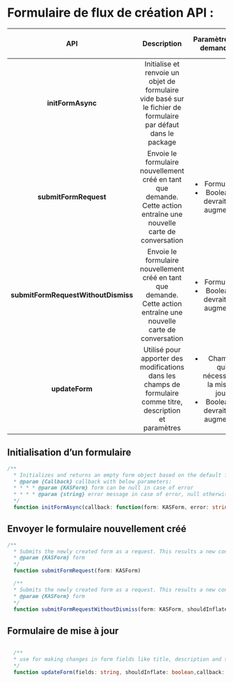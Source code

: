 #   <a name="form-creation-flow-apis"></a>Formulaire de flux de création API :

| **API** | Description | Paramètre de demande | Sortie de réponse |
| :---: | :---: | :---: | :--- |
| **initFormAsync** | Initialise et renvoie un objet de formulaire vide basé sur le fichier de formulaire par défaut dans le package |  | Form, objet |
| **submitFormRequest** | Envoie le formulaire nouvellement créé en tant que demande. Cette action entraîne une nouvelle carte de conversation | <ul><li>Formulaire</li><li>Boolean – devrait pas augmenter</li></ul>| |
| **submitFormRequestWithoutDismiss** | Envoie le formulaire nouvellement créé en tant que demande. Cette action entraîne une nouvelle carte de conversation |<ul><li>Formulaire</li><li>Boolean – devrait pas augmenter</li></ul>| |
| **updateForm** | Utilisé pour apporter des modifications dans les champs de formulaire comme titre, description et paramètres | <ul><li>Champs qui nécessitent la mise à jour</li><li>Boolean – devrait pas augmenter</li></ul> | |

##  <a name="initialize-a-form"></a>Initialisation d’un formulaire

```typescript
/**
  * Initializes and returns an empty form object based on the default form file present in the package
  * @param {Callback} callback with below parameters:
  * * * * @param {KASForm} form can be null in case of error
  * * * * @param {string} error message in case of error, null otherwise
  */
  function initFormAsync(callback: function(form: KASForm, error: string))
```

##  <a name="submit-the-newly-created-form"></a>Envoyer le formulaire nouvellement créé

```typescript
/**
  * Submits the newly created form as a request. This results a new conversation card
  * @param {KASForm} form
  */
  function submitFormRequest(form: KASForm)
  ```

```typescript
  /**
  * Submits the newly created form as a request. This results a new conversation card
  * @param {KASForm} form
  */
  function submitFormRequestWithoutDismiss(form: KASForm, shouldInflate: boolean)
  ```


##  <a name="update-form"></a>Formulaire de mise à jour

```typescript

  /**
  * use for making changes in form fields like title, description and settings.
  */
  function updateForm(fields: string, shouldInflate: boolean,callback: (success: boolean) => void)
  ```

